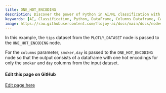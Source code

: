 ```yaml
---
title: ONE_HOT_ENCODING
description: Discover the power of Python in AI/ML classification with the ONE_HOT_ENCODING node that creates encoding from a dataframe and columns dataframe that contain categorical features.
keywords: [AI, Classification, Python, DataFrame, Columns Dataframe, Categorical Features, Encoding]
image: https://raw.githubusercontent.com/flojoy-ai/docs/main/docs/nodes/AI_ML/CLASSIFICATION/ONE_HOT_ENCODING/examples/EX1/output.jpeg
---
```


In this example, the `tips` dataset from the `PLOTLY_DATASET` node is passed to the `ONE_HOT_ENCODING` node.

For the `columns` parameter, `smoker,day` is passed to the `ONE_HOT_ENCODING` node so that the output consists of a dataframe with one hot encodings for only the `smoker` and `day` columns from the input dataset.

<SectionBreak />

[//]: # (Edit page on GitHub)

#### Edit this page on GitHub

[Edit page here](https://github.com/flojoy-ai/docs/blob/main/docs/nodes/AI_ML/CLASSIFICATION/ONE_HOT_ENCODING/examples/EX1/example.md)